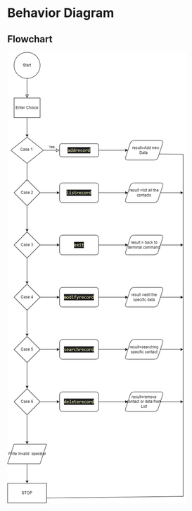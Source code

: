 
# Behavior Diagram




## Flowchart

![App Screenshot](https://raw.githubusercontent.com/akashkumar26/M1_Phonebook-Application/main/0_Certificates/Flowchart.png)

